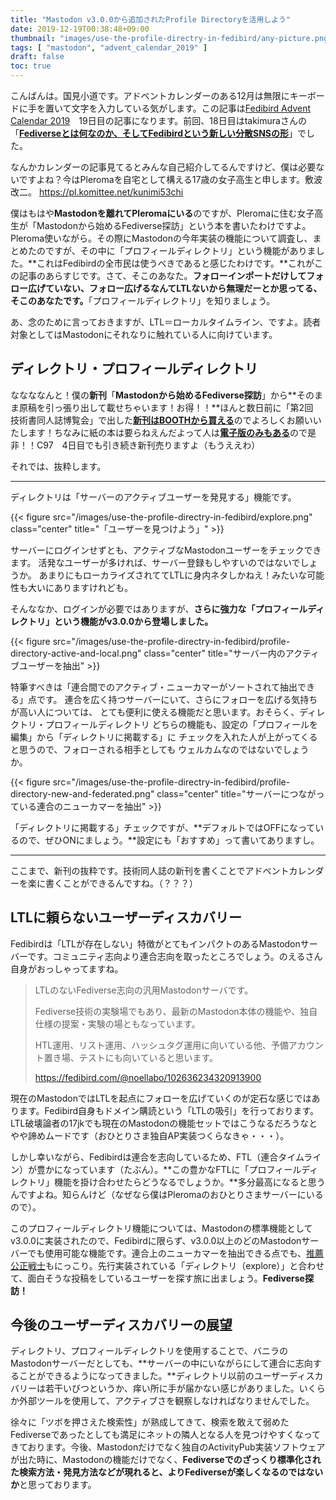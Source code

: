 ```yaml
---
title: "Mastodon v3.0.0から追加されたProfile Directoryを活用しよう"
date: 2019-12-19T00:38:48+09:00
thumbnail: "images/use-the-profile-directry-in-fedibird/any-picture.png"
tags: [ "mastodon", "advent_calendar_2019" ]
draft: false
toc: true
---
```


こんばんは。国見小道です。アドベントカレンダーのある12月は無限にキーボードに手を置いて文字を入力している気がします。この記事は[Fedibird Advent Calendar 2019](https://adventar.org/calendars/3903)　19日目の記事になります。前回、18日目はtakimuraさんの「[**Fediverseとは何なのか、そしてFedibirdという新しい分散SNSの形**](https://note.com/cv_k/n/n502a40f9603d)」でした。

なんかカレンダーの記事見てるとみんな自己紹介してるんですけど、僕は必要ないですよね？今はPleromaを自宅として構える17歳の女子高生と申します。敷波改二。 https://pl.komittee.net/kunimi53chi

僕はもはや**Mastodonを離れてPleromaにいる**のですが、Pleromaに住む女子高生が「Mastodonから始めるFediverse探訪」という本を書いたわけですよ。Pleroma使いながら。その際にMastodonの今年実装の機能について調査し、まとめたのですが、その中に「プロフィールディレクトリ」という機能がありました。**これはFedibirdの全市民は使うべきであると感じたわけです。**これがこの記事のあらすじです。さて、そこのあなた。**フォローインポートだけしてフォロー広げていない、フォロー広げるなんてLTLないから無理だーとか思ってる、そこのあなたです。**「プロフィールディレクトリ」を知りましょう。

あ、念のために言っておきますが、LTL＝ローカルタイムライン、ですよ。読者対象としてはMastodonにそれなりに触れている人に向けています。

## ディレクトリ・プロフィールディレクトリ

ななななんと！僕の**新刊**「**Mastodonから始めるFediverse探訪**」から**そのまま原稿を引っ張り出して載せちゃいます！お得！！**ほんと数日前に「第2回　技術書同人誌博覧会」で出した[**新刊はBOOTHから買える**](https://blowing.booth.pm/items/1735048)のでよろしくお願いいたします！ちなみに紙の本は要らねえんだよって人は[**電子版のみもある**](https://blowing.booth.pm/items/1735098)ので是非！！C97　4日目でも引き続き新刊売りますよ（もうええわ）

それでは、抜粋します。

---

ディレクトリは「サーバーのアクティブユーザーを発見する」機能です。

{{< figure src="/images/use-the-profile-directry-in-fedibird/explore.png" class="center" title="「ユーザーを見つけよう」" >}}

サーバーにログインせずとも、アクティブなMastodonユーザーをチェックできます。
活発なユーザーが多ければ、サーバー登録もしやすいのではないでしょうか。
あまりにもローカライズされててLTLに身内ネタしかねえ！みたいな可能性も大いにありますけれども。

そんななか、ログインが必要ではありますが、**さらに強力な「プロフィールディレクトリ」という機能がv3.0.0から登場しました。**

{{< figure src="/images/use-the-profile-directry-in-fedibird/profile-directory-active-and-local.png" class="center" title="サーバー内のアクティブユーザーを抽出" >}}

特筆すべきは「連合間でのアクティブ・ニューカマーがソートされて抽出できる」点です。
連合を広く持つサーバーにいて、さらにフォローを広げる気持ちが高い人については、
とても便利に使える機能だと思います。おそらく、ディレクトリ・プロフィールディレクトリ
どちらの機能も、設定の「プロフィールを編集」から「ディレクトリに掲載する」に
チェックを入れた人が上がってくると思うので、フォローされる相手としても
ウェルカムなのではないでしょうか。

{{< figure src="/images/use-the-profile-directry-in-fedibird/profile-directory-new-and-federated.png" class="center" title="サーバーにつながっている連合のニューカマーを抽出" >}}

「ディレクトリに掲載する」チェックですが、**デフォルトではOFFになっているので、ぜひONにましょう。**設定にも「おすすめ」って書いてありますし。

---

ここまで、新刊の抜粋です。技術同人誌の新刊を書くことでアドベントカレンダーを楽に書くことができるんですね。（？？？）

## LTLに頼らないユーザーディスカバリー

Fedibirdは「LTLが存在しない」特徴がとてもインパクトのあるMastodonサーバーです。コミュニティ志向より連合志向を取ったところでしょう。のえるさん自身がおっしゃってますね。

> LTLのないFediverse志向の汎用Mastodonサーバです。
>
> Fediverse技術の実験場でもあり、最新のMastodon本体の機能や、独自仕様の提案・実験の場ともなっています。
>
> HTL運用、リスト運用、ハッシュタグ運用に向いている他、予備アカウント置き場、テストにも向いていると思います。
>
> https://fedibird.com/@noellabo/102636234320913900

現在のMastodonではLTLを起点にフォローを広げていくのが定石な感じではあります。Fedibird自身もドメイン購読という「LTLの吸引」を行っております。LTL破壊論者の17jkでも現在のMastodonの機能セットではこうなるだろうなとやや諦めムードです（おひとりさま独自AP実装つくらなきゃ・・・）。

しかし幸いながら、Fedibirdは連合を志向しているため、FTL（連合タイムライン）が豊かになっています（たぶん）。**この豊かなFTLに「プロフィールディレクトリ」機能を掛け合わせたらどうなるでしょうか。**多分最高になると思うんですよね。知らんけど（なぜなら僕はPleromaのおひとりさまサーバーにいるので）。

このプロフィールディレクトリ機能については、Mastodonの標準機能としてv3.0.0に実装されたので、Fedibirdに限らず、v3.0.0以上のどのMastodonサーバーでも使用可能な機能です。連合上のニューカマーを抽出できる点でも、[推薦公正戦士](https://distsn.org/)もにっこり。先行実装されている「ディレクトリ（explore）」と合わせて、面白そうな投稿をしているユーザーを探す旅に出ましょう。**Fediverse探訪！**

## 今後のユーザーディスカバリーの展望

ディレクトリ、プロフィールディレクトリを使用することで、バニラのMastodonサーバーだとしても、**サーバーの中にいながらにして連合に志向することができるようになってきました。**ディレクトリ以前のユーザーディスカバリーは若干いびつというか、痒い所に手が届かない感じがありました。いくらか外部ツールを使用して、アクティブさを観察しなければなりませんでした。

徐々に「ツボを押さえた検索性」が熟成してきて、検索を敢えて弱めたFediverseであったとしても満足にネットの隣人となる人を見つけやすくなってきております。今後、Mastodonだけでなく独自のActivityPub実装ソフトウェアが出た時に、Mastodonの機能だけでなく、**Fediverseでのざっくり標準化された検索方法・発見方法などが現れると、よりFediverseが楽しくなるのではないか**と思っております。